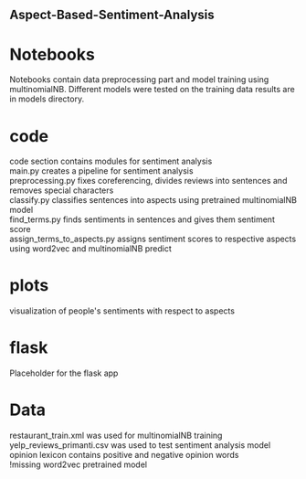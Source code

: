## Aspect-Based-Sentiment-Analysis

# Notebooks
Notebooks contain data preprocessing part and model training using multinomialNB. Different models were tested on the training data
results are in models directory.

# code
code section contains modules for sentiment analysis <br/>
main.py creates a pipeline for sentiment analysis <br/>
preprocessing.py fixes coreferencing, divides reviews into sentences and removes special characters <br/>
classify.py classifies sentences into aspects using pretrained multinomialNB model <br/>
find_terms.py finds sentiments in sentences and gives them sentiment score <br/>
assign_terms_to_aspects.py assigns sentiment scores to respective aspects using word2vec and multinomialNB predict <br/>

# plots
visualization of people's sentiments with respect to aspects <br/>

# flask
Placeholder for the flask app <br/>

# Data
restaurant_train.xml was used for multinomialNB training <br/>
yelp_reviews_primanti.csv was used to test sentiment analysis model <br/>
opinion lexicon contains positive and negative opinion words <br/>
!missing word2vec pretrained model


